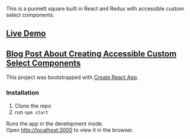 This is a punnett square built in React and Redux with accessible custom select components.
## [Live Demo](https://codesandbox.io/s/31440w1vo6)

## [Blog Post About Creating Accessible Custom Select Components](https://medium.com/@Tnodes/creating-an-accessible-custom-select-component-in-react-982f2422fb9c)
This project was bootstrapped with [Create React App](https://github.com/facebook/create-react-app).

### Installation
1) Clone the repo
2) run `npm start`

Runs the app in the development mode.<br>
Open [http://localhost:3000](http://localhost:3000) to view it in the browser.

